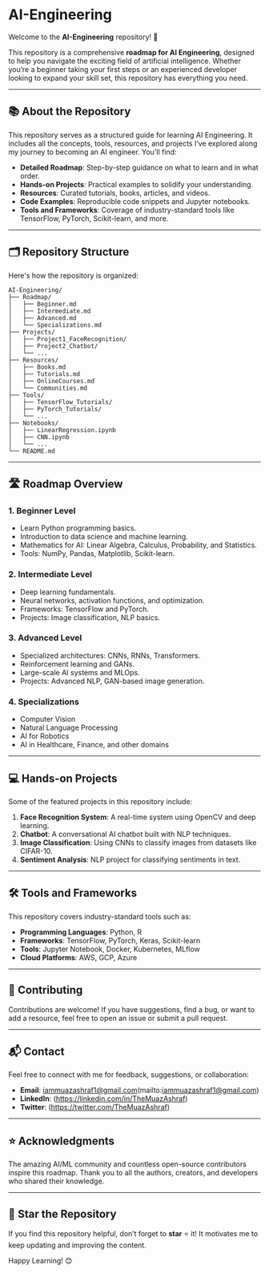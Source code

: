 # AI-Engineering

Welcome to the **AI-Engineering** repository! 🚀

This repository is a comprehensive **roadmap for AI Engineering**, designed to help you navigate the exciting field of artificial intelligence. Whether you’re a beginner taking your first steps or an experienced developer looking to expand your skill set, this repository has everything you need.

---

## 📚 About the Repository

This repository serves as a structured guide for learning AI Engineering. It includes all the concepts, tools, resources, and projects I’ve explored along my journey to becoming an AI engineer. You'll find:

- **Detailed Roadmap**: Step-by-step guidance on what to learn and in what order.
- **Hands-on Projects**: Practical examples to solidify your understanding.
- **Resources**: Curated tutorials, books, articles, and videos.
- **Code Examples**: Reproducible code snippets and Jupyter notebooks.
- **Tools and Frameworks**: Coverage of industry-standard tools like TensorFlow, PyTorch, Scikit-learn, and more.

---

## 🗂️ Repository Structure

Here's how the repository is organized:

```
AI-Engineering/
├── Roadmap/
│   ├── Beginner.md
│   ├── Intermediate.md
│   ├── Advanced.md
│   └── Specializations.md
├── Projects/
│   ├── Project1_FaceRecognition/
│   ├── Project2_Chatbot/
│   └── ...
├── Resources/
│   ├── Books.md
│   ├── Tutorials.md
│   ├── OnlineCourses.md
│   └── Communities.md
├── Tools/
│   ├── TensorFlow_Tutorials/
│   ├── PyTorch_Tutorials/
│   └── ...
├── Notebooks/
│   ├── LinearRegression.ipynb
│   ├── CNN.ipynb
│   └── ...
└── README.md
```

---

## 🛣️ Roadmap Overview

### **1. Beginner Level**
- Learn Python programming basics.
- Introduction to data science and machine learning.
- Mathematics for AI: Linear Algebra, Calculus, Probability, and Statistics.
- Tools: NumPy, Pandas, Matplotlib, Scikit-learn.

### **2. Intermediate Level**
- Deep learning fundamentals.
- Neural networks, activation functions, and optimization.
- Frameworks: TensorFlow and PyTorch.
- Projects: Image classification, NLP basics.

### **3. Advanced Level**
- Specialized architectures: CNNs, RNNs, Transformers.
- Reinforcement learning and GANs.
- Large-scale AI systems and MLOps.
- Projects: Advanced NLP, GAN-based image generation.

### **4. Specializations**
- Computer Vision
- Natural Language Processing
- AI for Robotics
- AI in Healthcare, Finance, and other domains

---

## 💻 Hands-on Projects

Some of the featured projects in this repository include:

1. **Face Recognition System**: A real-time system using OpenCV and deep learning.
2. **Chatbot**: A conversational AI chatbot built with NLP techniques.
3. **Image Classification**: Using CNNs to classify images from datasets like CIFAR-10.
4. **Sentiment Analysis**: NLP project for classifying sentiments in text.

---

## 🛠️ Tools and Frameworks

This repository covers industry-standard tools such as:
- **Programming Languages**: Python, R
- **Frameworks**: TensorFlow, PyTorch, Keras, Scikit-learn
- **Tools**: Jupyter Notebook, Docker, Kubernetes, MLflow
- **Cloud Platforms**: AWS, GCP, Azure

---

## 🌟 Contributing

Contributions are welcome! If you have suggestions, find a bug, or want to add a resource, feel free to open an issue or submit a pull request.

---

## 📬 Contact

Feel free to connect with me for feedback, suggestions, or collaboration:

- **Email**: iammuazashraf1@gmail.com(mailto:iammuazashraf1@gmail.com)
- **LinkedIn**: (https://linkedin.com/in/TheMuazAshraf)
- **Twitter**: (https://twitter.com/TheMuazAshraf)

---

## ⭐ Acknowledgments

The amazing AI/ML community and countless open-source contributors inspire this roadmap. Thank you to all the authors, creators, and developers who shared their knowledge.

---

## 🌟 Star the Repository

If you find this repository helpful, don’t forget to **star** ⭐ it! It motivates me to keep updating and improving the content.

Happy Learning! 😊
